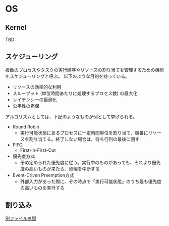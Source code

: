 # OS

## Kernel

TBD

## スケジューリング

複数のプロセスやタスクの実行順序やリソースの割り当てを管理するための機能をスケジューリングと呼ぶ。
以下のような目的を持っている。

- リソースの効率的な利用
- スループット (単位時間あたりに処理するプロセス数) の最大化
- レイテンシーの最適化
- 公平性の担保

アルゴリズムとしては、下記のようなものが例として挙げられる。

- Round Robin
  - 実行可能状態にあるプロセスに一定時間単位を割り当て、順番にリソースを割り当てる。終了しない場合は、待ち行列の最後に回す
- FIFO
  - First-In-First-Out
- 優先度方式
  - 予め定められた優先度に従う。実行中のものがあっても、それより優先度の高いものが来たら、処理を中断する
- Event-Driven Preemption方式
  - 外部入力があった際に、ぞの時点で「実行可能状態」のうち最も優先度の高いものを実行する

## 割り込み

[別ファイル参照](./interrupt.md)
